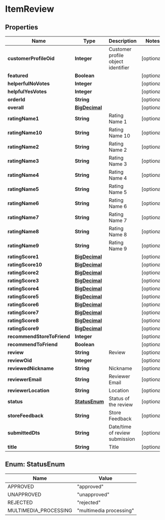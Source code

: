 
# ItemReview

## Properties
Name | Type | Description | Notes
------------ | ------------- | ------------- | -------------
**customerProfileOid** | **Integer** | Customer profile object identifier |  [optional]
**featured** | **Boolean** |  |  [optional]
**helperfulNoVotes** | **Integer** |  |  [optional]
**helpfulYesVotes** | **Integer** |  |  [optional]
**orderId** | **String** |  |  [optional]
**overall** | [**BigDecimal**](BigDecimal.md) |  |  [optional]
**ratingName1** | **String** | Rating Name 1 |  [optional]
**ratingName10** | **String** | Rating Name 10 |  [optional]
**ratingName2** | **String** | Rating Name 2 |  [optional]
**ratingName3** | **String** | Rating Name 3 |  [optional]
**ratingName4** | **String** | Rating Name 4 |  [optional]
**ratingName5** | **String** | Rating Name 5 |  [optional]
**ratingName6** | **String** | Rating Name 6 |  [optional]
**ratingName7** | **String** | Rating Name 7 |  [optional]
**ratingName8** | **String** | Rating Name 8 |  [optional]
**ratingName9** | **String** | Rating Name 9 |  [optional]
**ratingScore1** | [**BigDecimal**](BigDecimal.md) |  |  [optional]
**ratingScore10** | [**BigDecimal**](BigDecimal.md) |  |  [optional]
**ratingScore2** | [**BigDecimal**](BigDecimal.md) |  |  [optional]
**ratingScore3** | [**BigDecimal**](BigDecimal.md) |  |  [optional]
**ratingScore4** | [**BigDecimal**](BigDecimal.md) |  |  [optional]
**ratingScore5** | [**BigDecimal**](BigDecimal.md) |  |  [optional]
**ratingScore6** | [**BigDecimal**](BigDecimal.md) |  |  [optional]
**ratingScore7** | [**BigDecimal**](BigDecimal.md) |  |  [optional]
**ratingScore8** | [**BigDecimal**](BigDecimal.md) |  |  [optional]
**ratingScore9** | [**BigDecimal**](BigDecimal.md) |  |  [optional]
**recommendStoreToFriend** | **Integer** |  |  [optional]
**recommendToFriend** | **Boolean** |  |  [optional]
**review** | **String** | Review |  [optional]
**reviewOid** | **Integer** |  |  [optional]
**reviewedNickname** | **String** | Nickname |  [optional]
**reviewerEmail** | **String** | Reviewer Email |  [optional]
**reviewerLocation** | **String** | Location |  [optional]
**status** | [**StatusEnum**](#StatusEnum) | Status of the review |  [optional]
**storeFeedback** | **String** | Store Feedback |  [optional]
**submittedDts** | **String** | Date/time of review submission |  [optional]
**title** | **String** | Title |  [optional]


<a name="StatusEnum"></a>
## Enum: StatusEnum
Name | Value
---- | -----
APPROVED | &quot;approved&quot;
UNAPPROVED | &quot;unapproved&quot;
REJECTED | &quot;rejected&quot;
MULTIMEDIA_PROCESSING | &quot;multimedia processing&quot;



